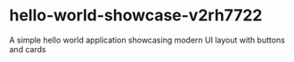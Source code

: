 # hello-world-showcase-v2rh7722
A simple hello world application showcasing modern UI layout with buttons and cards
